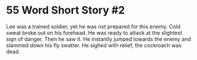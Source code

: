 # 55 Word Short Story #2

Lee was a trained soldier, yet he was not prepared for this enemy. Cold sweat broke out on his forehead. He was ready to attack at the slightest sign of danger. Then he saw it. He instantly jumped towards the enemy and slammed down his fly swatter. He sighed with relief, the cockroach was dead.
